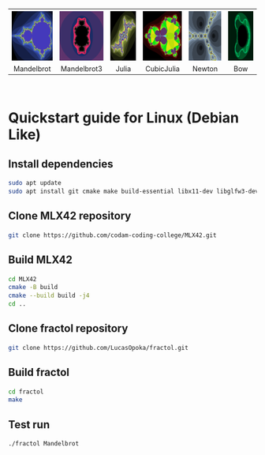 <table align="center">
  <tr>
    <th><img src="https://github.com/LucasOpoka/fractol/blob/main/assets/Mandelbrot.png" width="100" height="100"></th>
    <th><img src="https://github.com/LucasOpoka/fractol/blob/main/assets/Mandelbrot3.png" width="100" height="100"></th>
    <th><img src="https://github.com/LucasOpoka/fractol/blob/main/assets/Julia-0.2321-0.835.png" width="100" height="100"></th>
    <th><img src="https://github.com/LucasOpoka/fractol/blob/main/assets/CubicJulia.png" width="100" height="100"></th>
    <th><img src="https://github.com/LucasOpoka/fractol/blob/main/assets/Newton.png" width="100" height="100"></th>
    <th><img src="https://github.com/LucasOpoka/fractol/blob/main/assets/Bow.png" width="100" height="100"></th>
  </tr>
  <tr>
    <td align="center">Mandelbrot</td>
    <td align="center">Mandelbrot3</td>
    <td align="center">Julia</td>
    <td align="center">CubicJulia</td>
    <td align="center">Newton</td>
    <td align="center">Bow</td>
  </tr>
</table>

<br />

# Quickstart guide for Linux (Debian Like)

## Install dependencies
```bash
sudo apt update
sudo apt install git cmake make build-essential libx11-dev libglfw3-dev libglfw3 xorg-dev
```

## Clone MLX42 repository
```bash
git clone https://github.com/codam-coding-college/MLX42.git
```

## Build MLX42
```bash
cd MLX42
cmake -B build
cmake --build build -j4
cd ..
```

## Clone fractol repository
```bash
git clone https://github.com/LucasOpoka/fractol.git
```

## Build fractol
```bash
cd fractol
make
```

## Test run
```bash
./fractol Mandelbrot
```
